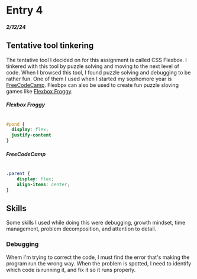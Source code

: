# Entry 4
##### 2/12/24

## Tentative tool tinkering

The tentative tool I decided on for this assignment is called CSS Flexbox. I tinkered with this tool by puzzle solving and moving to the next level of code. When I browsed this tool, I found puzzle solving and debugging to be rather fun. One of them I used when I started my sophomore year is [FreeCodeCamp](https://www.freecodecamp.org/news/flexbox-the-ultimate-css-flex-cheatsheet). Flexbpx can also be used to create fun puzzle sloving games like [Flexbox Froggy](https://flexboxfroggy.com/).

##### Flexbox Froggy

```CSS

#pond {
  display: flex;
  justify-content
}

```

##### FreeCodeCamp

```CSS

.parent {
    display: flex;
    align-items: center;
}

```

## Skills

Some skills I used while doing this were debugging, growth mindset, time management, problem decomposition, and attention to detail.

### Debugging

Whem I'm trying to correct the code, I must find the error that's making the program run the wrong way. When the problem is spotted, I need to identify which code is running it, and fix it so it runs properly.
